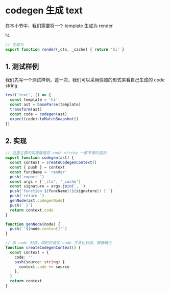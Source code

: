 # codegen 生成 text

在本小节中，我们需要将一个 template 生成为 render

```html
hi
```

```ts
// 生成为
export function render(_ctx, _cache) { return 'hi' }
```

## 1. 测试样例

我们先写一个测试样例，这一次，我们可以采用快照的形式来看自己生成的 code string

```ts
test('text', () => {
  const template = 'hi'
  const ast = baseParse(template)
  transform(ast)
  const code = codegen(ast)
  expect(code).toMatchSnapshot()
})
```

## 2. 实现

```ts
// 这里主要的实现就是将 code string 一直不停的追加
export function codegen(ast) {
  const context = createCodegenContext()
  const { push } = context
  const funcName = 'render'
  push(`export `)
  const args = ['_ctx', '_cache']
  const signature = args.join(', ')
  push(`function ${funcName}(${signature}) { `)
  push(`return `)
  genNode(ast.codegenNode)
  push(` }`)
  return context.code
}

function genNode(node) {
  push(`'${node.content}'`)
}

// 将 code 封装，同时将追加 code 方法也封装，降低耦合
function createCodegenContext() {
  const context = {
    code: '',
    push(source: string) {
      context.code += source
    },
  }
  return context
}
```

